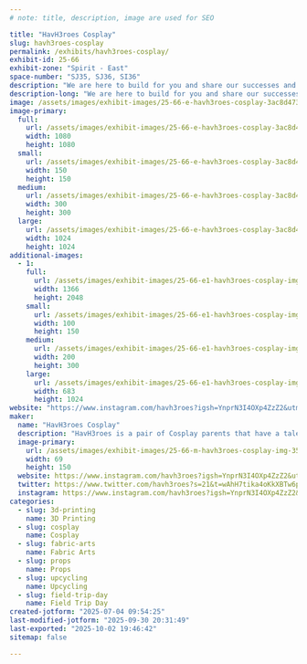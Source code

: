 ```yaml
---
# note: title, description, image are used for SEO

title: "HavH3roes Cosplay"
slug: havh3roes-cosplay
permalink: /exhibits/havh3roes-cosplay/
exhibit-id: 25-66
exhibit-zone: "Spirit - East"
space-number: "SJ35, SJ36, SI36"
description: "We are here to build for you and share our successes and failures. Happy to entertain for you."
description-long: "We are here to build for you and share our successes and failures. Happy to entertain for you."
image: /assets/images/exhibit-images/25-66-e-havh3roes-cosplay-3ac8d473-e946-41e6-a597-d28c771c643d-300x300.jpeg
image-primary: 
  full:
    url: /assets/images/exhibit-images/25-66-e-havh3roes-cosplay-3ac8d473-e946-41e6-a597-d28c771c643d-full.jpeg
    width: 1080
    height: 1080
  small:
    url: /assets/images/exhibit-images/25-66-e-havh3roes-cosplay-3ac8d473-e946-41e6-a597-d28c771c643d-150x150.jpeg
    width: 150
    height: 150
  medium:
    url: /assets/images/exhibit-images/25-66-e-havh3roes-cosplay-3ac8d473-e946-41e6-a597-d28c771c643d-300x300.jpeg
    width: 300
    height: 300
  large:
    url: /assets/images/exhibit-images/25-66-e-havh3roes-cosplay-3ac8d473-e946-41e6-a597-d28c771c643d-1024x1024.jpeg
    width: 1024
    height: 1024
additional-images: 
  - 1:
    full:
      url: /assets/images/exhibit-images/25-66-e1-havh3roes-cosplay-img-2963-full.jpeg
      width: 1366
      height: 2048
    small:
      url: /assets/images/exhibit-images/25-66-e1-havh3roes-cosplay-img-2963-100x150.jpeg
      width: 100
      height: 150
    medium:
      url: /assets/images/exhibit-images/25-66-e1-havh3roes-cosplay-img-2963-200x300.jpeg
      width: 200
      height: 300
    large:
      url: /assets/images/exhibit-images/25-66-e1-havh3roes-cosplay-img-2963-683x1024.jpeg
      width: 683
      height: 1024
website: "https://www.instagram.com/havh3roes?igsh=YnprN3I4OXp4ZzZ2&utm_source=qr"
maker: 
  name: "HavH3roes Cosplay"
  description: "HavH3roes is a pair of Cosplay parents that have a talent for up cycling gear, large builds, and creative solutions to bring stylized fantasy to reality."
  image-primary:
    url: /assets/images/exhibit-images/25-66-m-havh3roes-cosplay-img-3582-69x150.png
    width: 69
    height: 150
  website: https://www.instagram.com/havh3roes?igsh=YnprN3I4OXp4ZzZ2&utm_source=qr
  twitter: https://www.twitter.com/havh3roes?s=21&t=wAhH7tika4oKkXBTw6p19Q
  instagram: https://www.instagram.com/havh3roes?igsh=YnprN3I4OXp4ZzZ2&utm_source=qr
categories: 
  - slug: 3d-printing
    name: 3D Printing
  - slug: cosplay
    name: Cosplay
  - slug: fabric-arts
    name: Fabric Arts
  - slug: props
    name: Props
  - slug: upcycling
    name: Upcycling
  - slug: field-trip-day
    name: Field Trip Day
created-jotform: "2025-07-04 09:54:25"
last-modified-jotform: "2025-09-30 20:31:49"
last-exported: "2025-10-02 19:46:42"
sitemap: false

---
```

